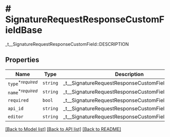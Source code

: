 # # SignatureRequestResponseCustomFieldBase

_t__SignatureRequestResponseCustomField::DESCRIPTION

## Properties

Name | Type | Description | Notes
------------ | ------------- | ------------- | -------------
| `type`<sup>*_required_</sup> | ```string``` |  _t__SignatureRequestResponseCustomField::TYPE  |  |
| `name`<sup>*_required_</sup> | ```string``` |  _t__SignatureRequestResponseCustomField::NAME  |  |
| `required` | ```bool``` |  _t__SignatureRequestResponseCustomField::REQUIRED  |  |
| `api_id` | ```string``` |  _t__SignatureRequestResponseCustomField::API_ID  |  |
| `editor` | ```string``` |  _t__SignatureRequestResponseCustomField::EDITOR  |  |

[[Back to Model list]](../../README.md#models) [[Back to API list]](../../README.md#endpoints) [[Back to README]](../../README.md)
